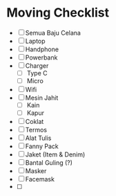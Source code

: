 # Moving Checklist
- [ ] Semua Baju Celana
- [ ] Laptop
- [ ] Handphone
- [ ] Powerbank
- [ ] Charger
	- [ ] Type C
	- [ ] Micro
- [ ] Wifi
- [ ] Mesin Jahit
	- [ ] Kain
	- [ ] Kapur
- [ ] Coklat
- [ ] Termos
- [ ] Alat Tulis
- [ ] Fanny Pack
- [ ] Jaket (Item & Denim)
- [ ] Bantal Guling (?)
- [ ] Masker
- [ ] Facemask
- [ ] 